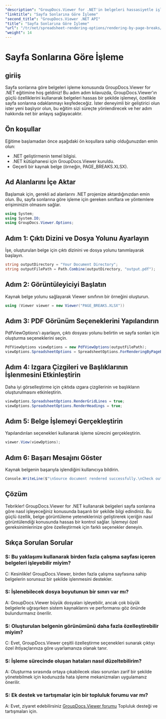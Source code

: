 ```yaml
---
"description": "GroupDocs.Viewer for .NET'in belgeleri hassasiyetle işleme gücünü keşfedin. Sayfa sonlarına göre işleme için adım adım eğitimimizi izleyin."
"linktitle": "Sayfa Sonlarına Göre İşleme"
"second_title": "GroupDocs.Viewer .NET API"
"title": "Sayfa Sonlarına Göre İşleme"
"url": "/tr/net/spreadsheet-rendering-options/rendering-by-page-breaks/"
"weight": 14
---
```


# Sayfa Sonlarına Göre İşleme

## giriiş
Sayfa sonlarına göre belgeleri işleme konusunda GroupDocs.Viewer for .NET eğitimine hoş geldiniz! Bu adım adım kılavuzda, GroupDocs.Viewer'ın güçlü özelliklerini kullanarak belgeleri hassas bir şekilde işlemeyi, özellikle sayfa sonlarına odaklanmayı keşfedeceğiz. İster deneyimli bir geliştirici olun ister yeni başlıyor olun, bu eğitim sizi süreçte yönlendirecek ve her adım hakkında net bir anlayış sağlayacaktır.
## Ön koşullar
Eğitime başlamadan önce aşağıdaki ön koşullara sahip olduğunuzdan emin olun:
- .NET geliştirmenin temel bilgisi.
- .NET kütüphanesi için GroupDocs.Viewer kuruldu.
- Geçerli bir kaynak belge (örneğin, PAGE_BREAKS.XLSX).
## Ad Alanlarını İçe Aktar
Başlamak için, gerekli ad alanlarını .NET projenize aktardığınızdan emin olun. Bu, sayfa sonlarına göre işleme için gereken sınıflara ve yöntemlere erişiminizin olmasını sağlar.
```csharp
using System;
using System.IO;
using GroupDocs.Viewer.Options;
```
## Adım 1: Çıktı Dizini ve Dosya Yolunu Ayarlayın
İşe, oluşturulan belge için çıktı dizinini ve dosya yolunu tanımlayarak başlayın.
```csharp
string outputDirectory = "Your Document Directory";
string outputFilePath = Path.Combine(outputDirectory, "output.pdf");
```
## Adım 2: Görüntüleyiciyi Başlatın
Kaynak belge yolunu sağlayarak Viewer sınıfının bir örneğini oluşturun.
```csharp
using (Viewer viewer = new Viewer("PAGE_BREAKS.XLSX"))
```
## Adım 3: PDF Görünüm Seçeneklerini Yapılandırın
PdfViewOptions'ı ayarlayın, çıktı dosyası yolunu belirtin ve sayfa sonları için oluşturma seçeneklerini seçin.
```csharp
PdfViewOptions viewOptions = new PdfViewOptions(outputFilePath);
viewOptions.SpreadsheetOptions = SpreadsheetOptions.ForRenderingByPageBreaks();
```
## Adım 4: Izgara Çizgileri ve Başlıklarının İşlenmesini Etkinleştirin
Daha iyi görselleştirme için çıktıda ızgara çizgilerinin ve başlıkların oluşturulmasını etkinleştirin.
```csharp
viewOptions.SpreadsheetOptions.RenderGridLines = true;
viewOptions.SpreadsheetOptions.RenderHeadings = true;
```
## Adım 5: Belge İşlemeyi Gerçekleştirin
Yapılandırılan seçenekleri kullanarak işleme sürecini gerçekleştirin.
```csharp
viewer.View(viewOptions);
```
## Adım 6: Başarı Mesajını Göster
Kaynak belgenin başarıyla işlendiğini kullanıcıya bildirin.
```csharp
Console.WriteLine($"\nSource document rendered successfully.\nCheck output in {outputDirectory}.");
```
## Çözüm
Tebrikler! GroupDocs.Viewer for .NET kullanarak belgeleri sayfa sonlarına göre nasıl işleyeceğiniz konusunda başarılı bir şekilde bilgi edindiniz. Bu güçlü özellik, belge görüntüleme yeteneklerinizi geliştirerek içeriğin nasıl görüntülendiği konusunda hassas bir kontrol sağlar. İşlemeyi özel gereksinimlerinize göre özelleştirmek için farklı seçenekler deneyin.
## Sıkça Sorulan Sorular
### S: Bu yaklaşımı kullanarak birden fazla çalışma sayfası içeren belgeleri işleyebilir miyim?
C: Kesinlikle! GroupDocs.Viewer, birden fazla çalışma sayfasına sahip belgelerin sorunsuz bir şekilde işlenmesini destekler.
### S: İşlenebilecek dosya boyutunun bir sınırı var mı?
A: GroupDocs.Viewer büyük dosyaları işleyebilir, ancak çok büyük belgelerle uğraşırken sistem kaynaklarını ve performansı göz önünde bulundurmanız önerilir.
### S: Oluşturulan belgenin görünümünü daha fazla özelleştirebilir miyim?
C: Evet, GroupDocs.Viewer çeşitli özelleştirme seçenekleri sunarak çıktıyı özel ihtiyaçlarınıza göre uyarlamanıza olanak tanır.
### S: İşleme sürecinde oluşan hataları nasıl düzeltebilirim?
A: Oluşturma sırasında ortaya çıkabilecek olası sorunları zarif bir şekilde yönetebilmek için kodunuzda hata işleme mekanizmaları uygulamanız önerilir.
### S: Ek destek ve tartışmalar için bir topluluk forumu var mı?
A: Evet, ziyaret edebilirsiniz [GroupDocs.Viewer forumu](https://forum.groupdocs.com/c/viewer/9) Topluluk desteği ve tartışmaları için.